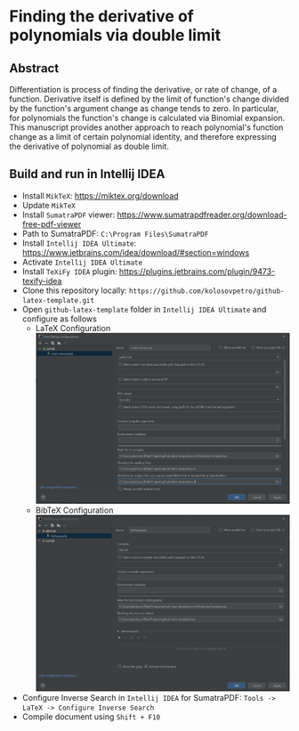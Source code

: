 # Finding the derivative of polynomials via double limit

## Abstract

Differentiation is process of finding the derivative, or rate of change, of a function.
Derivative itself is defined by the limit of function's change divided by the function's argument change
as change tends to zero.
In particular, for polynomials the function's change is calculated via Binomial expansion.
This manuscript provides another approach to reach polynomial's function change as a limit of certain polynomial identity,
and therefore expressing the derivative of polynomial as double limit.

## Build and run in Intellij IDEA

- Install `MikTeX`: https://miktex.org/download
- Update `MikTeX`
- Install `SumatraPDF` viewer: https://www.sumatrapdfreader.org/download-free-pdf-viewer
- Path to SumatraPDF: `C:\Program Files\SumatraPDF`
- Install `Intellij IDEA Ultimate`: https://www.jetbrains.com/idea/download/#section=windows
- Activate `Intellij IDEA Ultimate`
- Install `TeXiFy IDEA` plugin: https://plugins.jetbrains.com/plugin/9473-texify-idea
- Clone this repository locally: `https://github.com/kolosovpetro/github-latex-template.git`
- Open `github-latex-template` folder in `Intellij IDEA Ultimate` and configure as follows
    - LaTeX Configuration
      ![LaTeX Configuration](./img/latex_configuration.PNG "LaTeX Configuration")
    - BibTeX Configuration
      ![BibTeX Configuration](./img/bibtex_configuration.PNG "BibTeX Configuration")
- Configure Inverse Search in `Intellij IDEA` for SumatraPDF: `Tools -> LaTeX -> Configure Inverse Search`
- Compile document using `Shift + F10`
